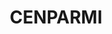 ---
types: "word"

title: "CENPARMI"

categories: ['']

tags: ['CENPARMI']

arabic: 'قاعدة بيانات لسندات مصرفية عربية'

arexps: []

enwords: ['CENPARMI']

enexps: []

arlexicons: 'ق'

enlexicons: 'C'

authors: ['Ruqayya Roshdy']

translators: ['']

citations: 'تطبيقات الذكاء الاصطناعي في خدمة اللغة العربية'

sources: 'مركز الملك عبدالله بن عبدالعزيز الدولي لخدمة اللغة العربية'

word: "true"

slug: ""
---